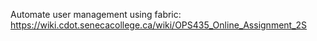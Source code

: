 Automate user management using fabric:
https://wiki.cdot.senecacollege.ca/wiki/OPS435_Online_Assignment_2S
